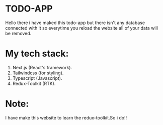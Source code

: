 # TODO-APP

Hello there i have maked this todo-app but there isn't any database connected with it so everytime you reload the website all of your data will be removed.

# My tech stack:

1. Next.js (React's framework).
2. Tailwindcss (for styling).
3. Typescript (Javascript).
4. Redux-Toolkit (RTK).

# Note:

I have make this website to learn the redux-toolkit.So i do!!
